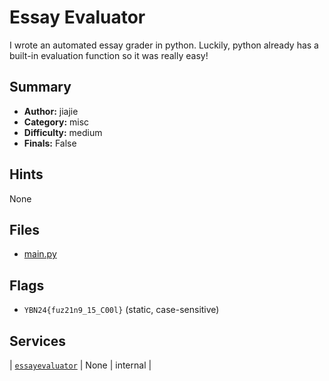 # Essay Evaluator
I wrote an automated essay grader in python. Luckily, python already has a built-in evaluation function so it was really easy!

## Summary
- **Author:** jiajie
- **Category:** misc
- **Difficulty:** medium
- **Finals:** False

## Hints
None

## Files
- [main.py](<dist/main.py>)

## Flags
- `YBN24{fuz21n9_15_C00l}` (static, case-sensitive)

## Services
| [`essayevaluator`](<service/essayEvaluator>) | None | internal |
